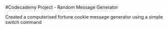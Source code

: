 #Codecademy Project - Random Message Generator

Created a computerised fortune cookie message generator using a simple switch command
